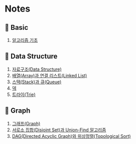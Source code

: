 # Notes

## 📖 Basic

1. [알고리즘 기초](./Basic/Basic.md)

## 📖 Data Structure

1. [자료구조(Data Structure)](./DataStructure/DataStructure.md)
2. [배열(Array)과 연결 리스트(Linked List)]()
3. [스택(Stack)과 큐(Queue)](./DataStructure/Stack+Queue.md)
4. [덱]()
5. [트라이(Trie)](./DataStructure/Trie.md)

## 📖 Graph

1. [그래프(Graph)](./Graph/Graph.md)
2. [서로소 집합(Disjoint Set)과 Union-Find 알고리즘](./Graph/DisjointSet.md)
3. [DAG(Directed Acyclic Graph)와 위상정렬(Topological Sort)](./Graph/TopologicalSort.md)
